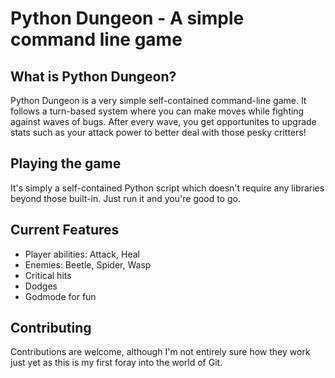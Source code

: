 # Python Dungeon - A simple command line game

## What is Python Dungeon?
Python Dungeon is a very simple self-contained command-line game. It follows a turn-based system where you can make moves while fighting against waves of bugs. After every wave, you get opportunites to upgrade stats such as your attack power to better deal with those pesky critters!

## Playing the game
It's simply a self-contained Python script which doesn't require any libraries beyond those built-in. Just run it and you're good to go.

## Current Features
- Player abilities: Attack, Heal  
- Enemies: Beetle, Spider, Wasp  
- Critical hits
- Dodges
- Godmode for fun

## Contributing
Contributions are welcome, although I'm not entirely sure how they work just yet as this is my first foray into the world of Git.
